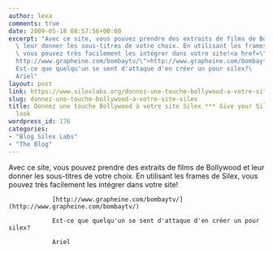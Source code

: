 ```yaml
---
author: lexa
comments: true
date: 2009-05-18 08:57:56+00:00
excerpt: "Avec ce site, vous pouvez prendre des extraits de films de Bollywood et\
  \ leur donner les sous-titres de votre choix. En utilisant les frames de Silex,\
  \ vous pouvez très facilement les intégrer dans votre site!<a href=\"\
  http://www.grapheine.com/bombaytv/\">http://www.grapheine.com/bombaytv/</a>\
  Est-ce que quelqu'un se sent d'attaque d'en créer un pour silex?\
  Ariel"
layout: post
link: https://www.silexlabs.org/donnez-une-touche-bollywood-a-votre-site-silex/
slug: donnez-une-touche-bollywood-a-votre-site-silex
title: Donnez une touche Bollywood à votre site Silex *** Give your Silex site a Bollywood
  look
wordpress_id: 176
categories:
- "Blog Silex Labs"
- "The Blog"
---
```


Avec ce site, vous pouvez prendre des extraits de films de Bollywood et leur donner les sous-titres de votre choix. En utilisant les frames de Silex, vous pouvez très facilement les intégrer dans votre site!

				[http://www.grapheine.com/bombaytv/](http://www.grapheine.com/bombaytv/)

				Est-ce que quelqu'un se sent d'attaque d'en créer un pour silex?

				Ariel
